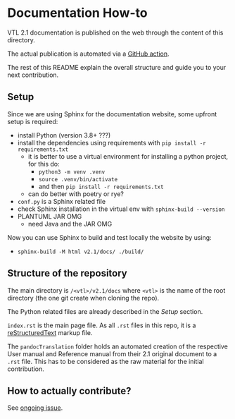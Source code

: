 # Documentation How-to

VTL 2.1 documentation is published on the web through the content of this directory.

The actual publication is automated via a [GitHub action](https://github.com/sdmx-twg/vtl/blob/master/.github/workflows/build-the-docs.yml).

The rest of this README explain the overall structure and guide you to your next contribution.

## Setup

Since we are using Sphinx for the documentation website, some upfront setup is required:

- install Python (version 3.8+ ???)
- install the dependencies using requirements with `pip install -r requirements.txt`
  - it is better to use a virtual environment for installing a python project, for this do:
    - `python3 -m venv .venv`
    - `source .venv/bin/activate`
    - and then `pip install -r requirements.txt`
  - can do better with poetry or rye?
- `conf.py` is a Sphinx related file
- check Sphinx installation in the virtual env with `sphinx-build --version`
- PLANTUML JAR OMG
  - need Java and the JAR OMG

Now you can use Sphinx to build and test locally the website by using:

- `sphinx-build -M html v2.1/docs/ ./build/`

## Structure of the repository

The main directory is `/<vtl>/v2.1/docs` where `<vtl>` is the name of the root directory (the one git create when cloning the repo).

The Python related files are already described in the _Setup_ section.

`index.rst` is the main page file. As all `.rst` files in this repo, it is a [reStructuredText](https://www.sphinx-doc.org/en/master/usage/restructuredtext/basics.html) markup file.

The `pandocTranslation` folder holds an automated creation of the respective User manual and Reference manual from their 2.1 original document to a `.rst` file. This has to be considered as the raw material for the initial contribution.

## How to actually contribute?

See [ongoing issue](https://github.com/sdmx-twg/vtl/issues/507).
